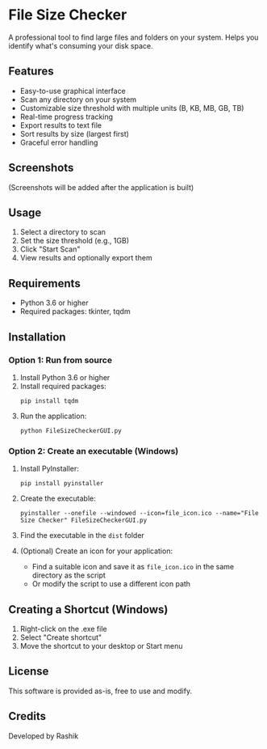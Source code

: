 # File Size Checker

A professional tool to find large files and folders on your system. Helps you identify what's consuming your disk space.

## Features

- Easy-to-use graphical interface
- Scan any directory on your system
- Customizable size threshold with multiple units (B, KB, MB, GB, TB)
- Real-time progress tracking
- Export results to text file
- Sort results by size (largest first)
- Graceful error handling

## Screenshots

(Screenshots will be added after the application is built)

## Usage

1. Select a directory to scan
2. Set the size threshold (e.g., 1GB)
3. Click "Start Scan"
4. View results and optionally export them

## Requirements

- Python 3.6 or higher
- Required packages: tkinter, tqdm

## Installation

### Option 1: Run from source

1. Install Python 3.6 or higher
2. Install required packages:
   ```
   pip install tqdm
   ```
3. Run the application:
   ```
   python FileSizeCheckerGUI.py
   ```

### Option 2: Create an executable (Windows)

1. Install PyInstaller:
   ```
   pip install pyinstaller
   ```

2. Create the executable:
   ```
   pyinstaller --onefile --windowed --icon=file_icon.ico --name="File Size Checker" FileSizeCheckerGUI.py
   ```

3. Find the executable in the `dist` folder

4. (Optional) Create an icon for your application:
   - Find a suitable icon and save it as `file_icon.ico` in the same directory as the script
   - Or modify the script to use a different icon path

## Creating a Shortcut (Windows)

1. Right-click on the .exe file
2. Select "Create shortcut"
3. Move the shortcut to your desktop or Start menu

## License

This software is provided as-is, free to use and modify.

## Credits

Developed by Rashik 